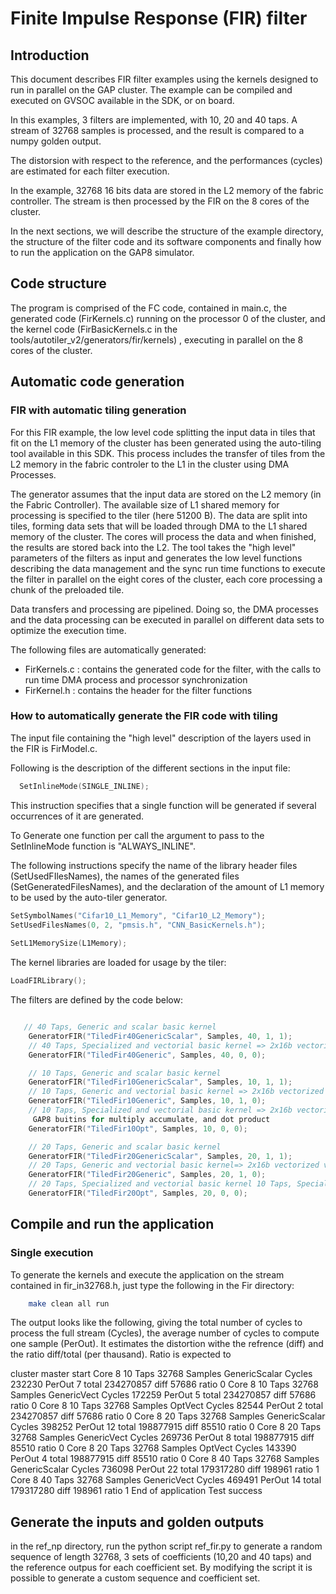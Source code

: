 # Finite Impulse Response (FIR) filter

## Introduction

This document describes FIR filter examples using the kernels designed to run in parallel on the GAP cluster.
The example can be compiled and executed on GVSOC available in the SDK, or on board.

In this examples, 3 filters are implemented, with 10, 20 and 40 taps. A stream of 32768 samples is processed, and the result is compared to a numpy golden output.

The distorsion with respect to the reference, and the performances (cycles) are estimated for each filter execution.

In the example, 32768 16 bits data are stored in the L2 memory of the fabric controller.
The stream is then processed by the FIR on the 8 cores of the cluster. 

In the next sections, we will describe the structure of the example directory, the structure of the filter code and its software components and finally how to run the application on the GAP8 simulator.

## Code structure

The program is comprised of the FC code, contained in main.c, the generated code (FirKernels.c) running on the processor 0 of the cluster, and the kernel code (FirBasicKernels.c in the tools/autotiler_v2/generators/fir/kernels) , executing in parallel on the 8 cores of the cluster.

## Automatic  code generation

### FIR  with automatic tiling generation

For this FIR example, the low level code splitting the input data in tiles that fit on the L1 memory of the cluster has been generated using the auto-tiling tool available in this SDK.
This process includes the transfer of tiles from the L2 memory in the fabric controler to the L1 in the cluster using DMA Processes.

The generator assumes that the input data are stored on the L2 memory (in the Fabric Controller). The available size of L1 shared memory for processing is specified to the tiler (here 51200 B).
The data are split into tiles, forming  data sets that will be loaded through DMA to the L1 shared memory of the cluster. The cores will process the data and when finished, the results are stored back into the L2.
The tool takes the "high level" parameters of the filters as input and generates the low level functions describing the data management and the sync run time functions to execute the filter in parallel on the eight cores of the cluster, each core processing a chunk of the preloaded tile.

Data transfers and processing are pipelined. Doing so, the DMA processes and the data processing can be executed in parallel on different data sets to optimize the execution time.

The following files are automatically generated:
- FirKernels.c	    : contains the generated code for the filter, with the calls to run time DMA process and processor synchronization
- FirKernel.h	      : contains the header for the filter functions

### How to automatically generate the FIR  code with tiling

The input file containing the "high level" description of the layers used in the FIR is FirModel.c.

Following is the description of the different sections in the input file:

~~~~~c
  SetInlineMode(SINGLE_INLINE);
~~~~~

This instruction specifies that a single function will be generated if several occurrences of it are generated.

To Generate one function per call the argument to pass to the SetInlineMode function is "ALWAYS_INLINE".

The following instructions specify the name of the library header files (SetUsedFIlesNames), the names of the generated files (SetGeneratedFilesNames), and the declaration of the amount of L1 memory to be used by the auto-tiler generator.

~~~~~c
SetSymbolNames("Cifar10_L1_Memory", "Cifar10_L2_Memory");
SetUsedFilesNames(0, 2, "pmsis.h", "CNN_BasicKernels.h");
  
SetL1MemorySize(L1Memory);
~~~~~

The kernel libraries are loaded for usage by the tiler:

~~~~~c
LoadFIRLibrary();
~~~~~

The filters are defined by the code below:

~~~~~c

   // 40 Taps, Generic and scalar basic kernel 
    GeneratorFIR("TiledFir40GenericScalar", Samples, 40, 1, 1);
    // 40 Taps, Specialized and vectorial basic kernel => 2x16b vectorized version
    GeneratorFIR("TiledFir40Generic", Samples, 40, 0, 0);

    // 10 Taps, Generic and scalar basic kernel 
    GeneratorFIR("TiledFir10GenericScalar", Samples, 10, 1, 1);
    // 10 Taps, Generic and vectorial basic kernel => 2x16b vectorized version
    GeneratorFIR("TiledFir10Generic", Samples, 10, 1, 0);
    // 10 Taps, Specialized and vectorial basic kernel => 2x16b vectorized version, and using 
     GAP8 buitins for multiply accumulate, and dot product
    GeneratorFIR("TiledFir10Opt", Samples, 10, 0, 0);

    // 20 Taps, Generic and scalar basic kernel
    GeneratorFIR("TiledFir20GenericScalar", Samples, 20, 1, 1);
    // 20 Taps, Generic and vectorial basic kernel=> 2x16b vectorized version
    GeneratorFIR("TiledFir20Generic", Samples, 20, 1, 0);
    // 20 Taps, Specialized and vectorial basic kernel 10 Taps, Specialized and vectorial basic kernel => 2x16b vectorized version, and using GAP8 buitins for multiply accumulate, and dot product
    GeneratorFIR("TiledFir20Opt", Samples, 20, 0, 0);

~~~~~

## Compile and run the application

### Single execution

To generate the kernels and execute the application on the stream contained in fir_in32768.h, just type the following in the Fir directory:


~~~~~sh
	make clean all run
~~~~~

The output looks like the following, giving the total number of cycles to process the full stream (Cycles), the average number of cycles to compute one sample (PerOut). It estimates the distortion withe the refrence (diff) and the ratio diff/total (per thausand).
Ratio is expected to 

cluster master start
Core 8 10 Taps 32768 Samples GenericScalar Cycles   232230 PerOut  7
 total  234270857 diff 57686 ratio 0
Core 8 10 Taps 32768 Samples GenericVect   Cycles   172259 PerOut  5
 total  234270857 diff 57686 ratio 0
Core 8 10 Taps 32768 Samples OptVect       Cycles    82544 PerOut  2
 total  234270857 diff 57686 ratio 0
Core 8 20 Taps 32768 Samples GenericScalar Cycles   398252 PerOut 12
 total  198877915 diff 85510 ratio 0
Core 8 20 Taps 32768 Samples GenericVect   Cycles   269736 PerOut  8
 total  198877915 diff 85510 ratio 0
Core 8 20 Taps 32768 Samples OptVect       Cycles   143390 PerOut  4
 total  198877915 diff 85510 ratio 0
Core 8 40 Taps 32768 Samples GenericScalar Cycles   736098 PerOut 22
 total  179317280 diff 198961 ratio 1
Core 8 40 Taps 32768 Samples GenericVect   Cycles   469491 PerOut 14
 total  179317280 diff 198961 ratio 1
End of application
Test success


## Generate the inputs and golden outputs

   in the ref_np directory, run the python script ref_fir.py to generate a random sequence of length 32768, 3 sets of coefficients (10,20 and 40 taps) and the reference outpus for each coefficient set. By modifying the script it is possible to generate a custom sequence and coefficient set.

